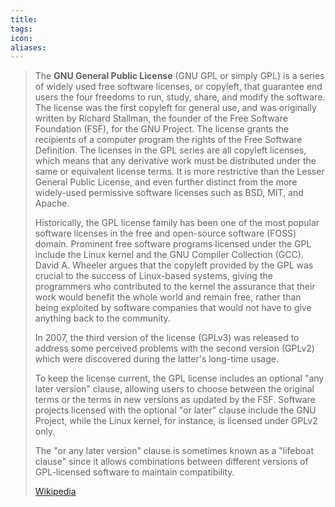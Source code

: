 ```yaml
---
title: 
tags: 
icon: 
aliases: 
---
```

> The **GNU General Public License** (GNU GPL or simply GPL) is a series of widely used free software licenses, or copyleft, that guarantee end users the four freedoms to run, study, share, and modify the software. The license was the first copyleft for general use, and was originally written by Richard Stallman, the founder of the Free Software Foundation (FSF), for the GNU Project. The license grants the recipients of a computer program the rights of the Free Software Definition. The licenses in the GPL series are all copyleft licenses, which means that any derivative work must be distributed under the same or equivalent license terms. It is more restrictive than the Lesser General Public License, and even further distinct from the more widely-used permissive software licenses such as BSD, MIT, and Apache.
>
> Historically, the GPL license family has been one of the most popular software licenses in the free and open-source software (FOSS) domain. Prominent free software programs licensed under the GPL include the Linux kernel and the GNU Compiler Collection (GCC). David A. Wheeler argues that the copyleft provided by the GPL was crucial to the success of Linux-based systems, giving the programmers who contributed to the kernel the assurance that their work would benefit the whole world and remain free, rather than being exploited by software companies that would not have to give anything back to the community.
>
> In 2007, the third version of the license (GPLv3) was released to address some perceived problems with the second version (GPLv2) which were discovered during the latter's long-time usage.
>
> To keep the license current, the GPL license includes an optional "any later version" clause, allowing users to choose between the original terms or the terms in new versions as updated by the FSF. Software projects licensed with the optional "or later" clause include the GNU Project, while the Linux kernel, for instance, is licensed under GPLv2 only.
>
> The "or any later version" clause is sometimes known as a "lifeboat clause" since it allows combinations between different versions of GPL-licensed software to maintain compatibility.
>
> [Wikipedia](https://en.wikipedia.org/wiki/GNU%20General%20Public%20License)
